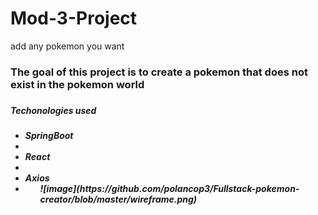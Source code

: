 # Mod-3-Project
add any pokemon you want
<h3>The goal of this project is to create a pokemon that does not exist in the pokemon world<h3/>
<h5>Techonologies used<h5/>
   <ul>
   <li>SpringBoot<li/>
     <li>React<li/>
       <li>Axios<li/>
      <ul/>
![image](https://github.com/polancop3/Fullstack-pokemon-creator/blob/master/wireframe.png)
